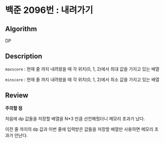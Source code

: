 # 백준 2096번 : 내려가기

## Algorithm

DP

## Description

`maxscore` : 현재 줄 까지 내려왔을 때 각 위치(0, 1, 2)에서 최대 값을 가지고 있는 배열

`minscore` : 현재 줄 까지 내려왔을 때 각 위치(0, 1, 2)에서 최소 값을 가지고 있는 배열

## Review

**주의할 점**

처음에 dp 값들을 저장할 배열을 N*3 만큼 선언해줬더니 메모리 초과가 났다. 

이전 줄 까지의 dp 값과 이번 줄에 입력받은 값들을 저장할 배열만 사용하면 메모리 초과가 안난다.